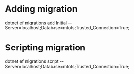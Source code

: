 ﻿# Adding migration

dotnet ef migrations add Initial -- Server=localhost;Database=mtots;Trusted_Connection=True;

# Scripting migration

dotnet ef migrations script -- Server=localhost;Database=mtots;Trusted_Connection=True;